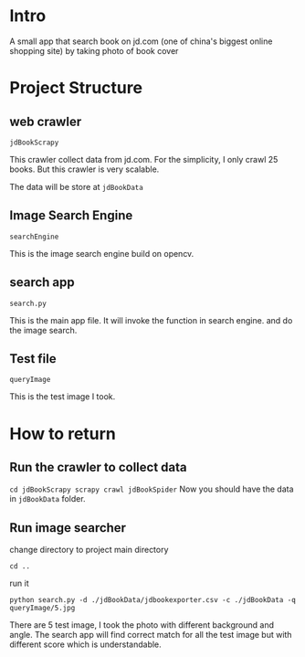 # Intro
A small app that search book on jd.com (one of china's biggest online shopping site)
by taking photo of book cover

# Project Structure

## web crawler

`jdBookScrapy`

This crawler collect data from jd.com. For the simplicity, I only crawl 25 books.
But this crawler is very scalable.

The data will be store at `jdBookData`

## Image Search Engine

`searchEngine`

This is the image search engine build on opencv.

## search app

`search.py`

This is the main app file. It will invoke the function in search engine. and do the image search.

## Test file

`queryImage`

This is the test image I took.

# How to return

## Run the crawler to collect data

`
cd jdBookScrapy
scrapy crawl jdBookSpider
`
Now you should have the data in `jdBookData` folder.

## Run image searcher

change directory to project main directory

`cd ..`

run it

`python search.py -d ./jdBookData/jdbookexporter.csv -c ./jdBookData -q queryImage/5.jpg
`

There are 5 test image, I took the photo with different background and angle. The search app will find correct match for all the test image but with different score which is understandable.
